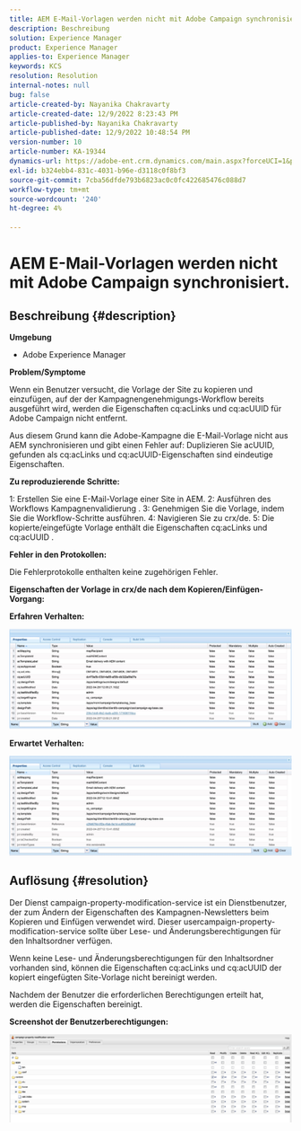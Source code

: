 ```yaml
---
title: AEM E-Mail-Vorlagen werden nicht mit Adobe Campaign synchronisiert.
description: Beschreibung
solution: Experience Manager
product: Experience Manager
applies-to: Experience Manager
keywords: KCS
resolution: Resolution
internal-notes: null
bug: false
article-created-by: Nayanika Chakravarty
article-created-date: 12/9/2022 8:23:43 PM
article-published-by: Nayanika Chakravarty
article-published-date: 12/9/2022 10:48:54 PM
version-number: 10
article-number: KA-19344
dynamics-url: https://adobe-ent.crm.dynamics.com/main.aspx?forceUCI=1&pagetype=entityrecord&etn=knowledgearticle&id=dd278a5b-ff77-ed11-81aa-6045bd006b3d
exl-id: b324ebb4-831c-4031-b96e-d3118c0f8bf3
source-git-commit: 7cba56dfde793b6823ac0c0fc422685476c088d7
workflow-type: tm+mt
source-wordcount: '240'
ht-degree: 4%

---
```


# AEM E-Mail-Vorlagen werden nicht mit Adobe Campaign synchronisiert.

## Beschreibung {#description}


<b>Umgebung</b>

- Adobe Experience Manager

<b>Problem/Symptome</b>

Wenn ein Benutzer versucht, die Vorlage der Site zu kopieren und einzufügen, auf der der Kampagnengenehmigungs-Workflow bereits ausgeführt wird, werden die Eigenschaften cq:acLinks und cq:acUUID für Adobe Campaign nicht entfernt.

Aus diesem Grund kann die Adobe-Kampagne die E-Mail-Vorlage nicht aus AEM synchronisieren und gibt einen Fehler auf: Duplizieren Sie acUUID, gefunden als cq:acLinks und cq:acUUID-Eigenschaften sind eindeutige Eigenschaften.



<b>Zu reproduzierende Schritte:</b>

1: Erstellen Sie eine E-Mail-Vorlage einer Site in AEM.
2: Ausführen des Workflows Kampagnenvalidierung .
3: Genehmigen Sie die Vorlage, indem Sie die Workflow-Schritte ausführen.
4: Navigieren Sie zu crx/de.
5: Die kopierte/eingefügte Vorlage enthält die Eigenschaften cq:acLinks und cq:acUUID .

<b>Fehler in den Protokollen:</b>

Die Fehlerprotokolle enthalten keine zugehörigen Fehler.



<b>Eigenschaften der Vorlage in crx/de nach dem Kopieren/Einfügen-Vorgang:</b>

<b>Erfahren </b><b>Verhalten:</b>

![](assets/___de278a5b-ff77-ed11-81aa-6045bd006b3d___.jpeg)

<b>Erwartet </b><b>Verhalten</b><b>:</b>

![](assets/___e0278a5b-ff77-ed11-81aa-6045bd006b3d___.jpeg)


## Auflösung {#resolution}


Der Dienst campaign-property-modification-service ist ein Dienstbenutzer, der zum Ändern der Eigenschaften des Kampagnen-Newsletters beim Kopieren und Einfügen verwendet wird.
Dieser usercampaign-property-modification-service sollte über Lese- und Änderungsberechtigungen für den Inhaltsordner verfügen.

Wenn keine Lese- und Änderungsberechtigungen für den Inhaltsordner vorhanden sind, können die Eigenschaften cq:acLinks und cq:acUUID der kopiert eingefügten Site-Vorlage nicht bereinigt werden.

Nachdem der Benutzer die erforderlichen Berechtigungen erteilt hat, werden die Eigenschaften bereinigt.

<b>Screenshot der Benutzerberechtigungen:</b>

![](assets/5443ef52-35cc-ec11-a7b5-6045bd00db33.png)
